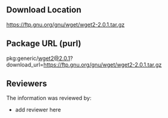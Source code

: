 ## Download Location

https://ftp.gnu.org/gnu/wget/wget2-2.0.1.tar.gz

## Package URL (purl)

pkg:generic/wget2@2.0.1?download_url=https://ftp.gnu.org/gnu/wget/wget2-2.0.1.tar.gz

## Reviewers

The information was reviewed by:

* add reviewer here
